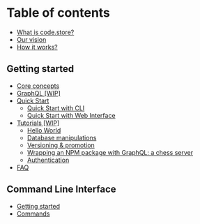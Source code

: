 # Table of contents

* [What is code.store?](README.md)
* [Our vision](our-vision.md)
* [How it works?](how-it-works.md)

## Getting started

* [Core concepts](getting-started/core-concepts.md)
* [GraphQL \[WIP\]](getting-started/graphql-schemas.md)
* [Quick Start](getting-started/quick-start/README.md)
  * [Quick Start with CLI](getting-started/quick-start/quick-start-with-cli.md)
  * [Quick Start with Web Interface](getting-started/quick-start/quick-start-with-web-interface.md)
* [Tutorials \[WIP\]](getting-started/tutorials/README.md)
  * [Hello World](getting-started/tutorials/hello-world.md)
  * [Database manipulations](getting-started/tutorials/database-manipulations.md)
  * [Versioning & promotion](getting-started/tutorials/versioning-and-promotion.md)
  * [Wrapping an NPM package with GraphQL: a chess server](getting-started/tutorials/wrapping-an-npm-package-with-graphql-a-chess-server.md)
  * [Authentication](getting-started/tutorials/authentication.md)
* [FAQ](getting-started/faq.md)

## Command Line Interface <a id="cli"></a>

* [Getting started](cli/code-store-cli.md)
* [Commands](cli/commands.md)

